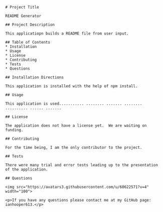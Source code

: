 
    # Project Title 

    README Generator  

    ## Project Description 

    This applicatiopn builds a README file from user input.  

    ## Table of Contents
    * Installation 
    * Usage
    * License
    * Contributing
    * Tests
    * Questions
 
    ## Installation Directions 

    This application is installed with the help of npm install.  

    ## Usage 

    This application is used........... ........ ....... ........ .......... ...... .......   

    ## License 

    The application does not have a license yet.  We are waiting on funding. 
 
    ## Contributing 

    For the time being, I am the only contributor to the project.  

    ## Tests 

    There were many trial and error tests leading up to the presentation of the application.  

    ## Questions 

    <img src="https://avatars3.githubusercontent.com/u/60622571?v=4" width="100"> 

    <p>If you have any questions please contact me at my GitHub page: ianhooper613.</p>
    